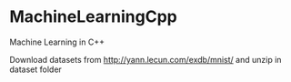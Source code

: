 # MachineLearningCpp
Machine Learning in C++

Download datasets from http://yann.lecun.com/exdb/mnist/ and unzip in dataset folder